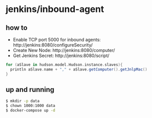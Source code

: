 jenkins/inbound-agent
=====================

## how to

- Enable TCP port 5000 for inbound agents: http://jenkins:8080/configureSecurity/
- Create New Node: http://jenkins:8080/computer/
- Get Jenkins Secret: http://jenkins:8080/script/

```groovy
for (aSlave in hudson.model.Hudson.instance.slaves){
  println aSlave.name + "," + aSlave.getComputer().getJnlpMac()
}
```

## up and running

```bash
$ mkdir -p data
$ chown 1000:1000 data
$ docker-compose up -d
```
